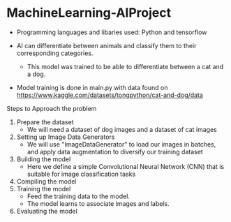 # MachineLearning-AIProject

- Programming languages and libaries used: Python and tensorflow

- AI can differentiate between animals and classify them to their corresponding categories.
    - This model was trained to be able to differentiate between a cat and a dog.

- Model training is done in main.py with data found on https://www.kaggle.com/datasets/tongpython/cat-and-dog/data

Steps to Approach the problem 
1) Prepare the dataset
    - We will need a dataset of dog images and a dataset of cat images
2) Setting up Image Data Generators
    - We will use "ImageDataGenerator" to load our images in batches, and apply data augmentation to diversify our training dataset
3) Building the model
    - Here we define a simple Convolutional Neural Network (CNN) that is suitable for image classification tasks
4) Compiling the model
5) Training the model
    - Feed the training data to the model. 
    - The model learns to associate images and labels.
6) Evaluating the model